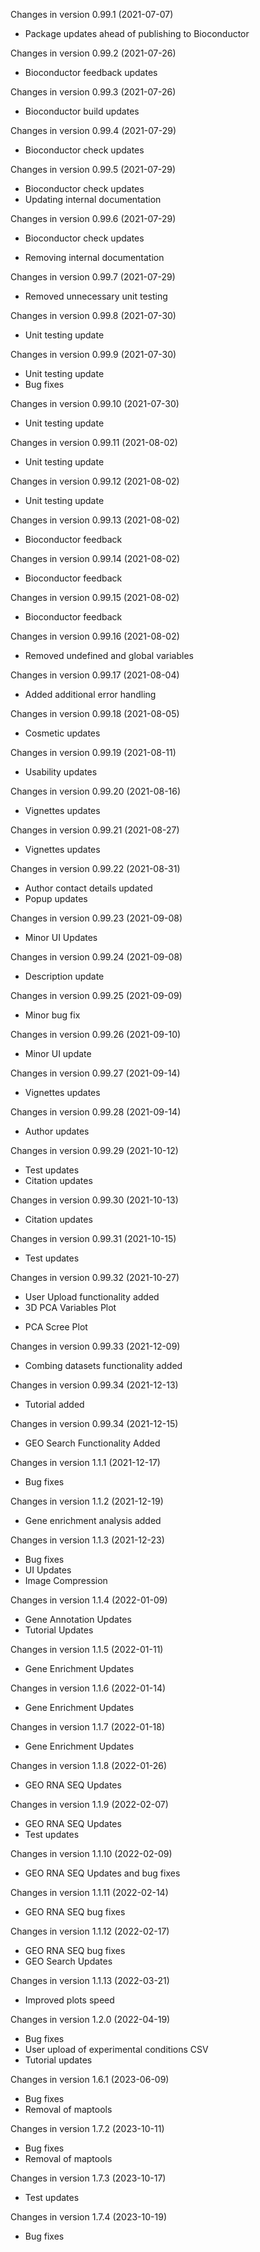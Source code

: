 Changes in version 0.99.1 (2021-07-07)
+ Package updates ahead of publishing to Bioconductor

Changes in version 0.99.2 (2021-07-26)
+ Bioconductor feedback updates

Changes in version 0.99.3 (2021-07-26)
+ Bioconductor build updates

Changes in version 0.99.4 (2021-07-29)
+ Bioconductor check updates

Changes in version 0.99.5 (2021-07-29)
+ Bioconductor check updates
+ Updating internal documentation

Changes in version 0.99.6 (2021-07-29)
+ Bioconductor check updates
- Removing internal documentation

Changes in version 0.99.7 (2021-07-29)
- Removed unnecessary unit testing

Changes in version 0.99.8 (2021-07-30)
+ Unit testing update

Changes in version 0.99.9 (2021-07-30)
+ Unit testing update
+ Bug fixes

Changes in version 0.99.10 (2021-07-30)
+ Unit testing update

Changes in version 0.99.11 (2021-08-02)
+ Unit testing update

Changes in version 0.99.12 (2021-08-02)
+ Unit testing update

Changes in version 0.99.13 (2021-08-02)
+ Bioconductor feedback

Changes in version 0.99.14 (2021-08-02)
+ Bioconductor feedback

Changes in version 0.99.15 (2021-08-02)
+ Bioconductor feedback

Changes in version 0.99.16 (2021-08-02)
- Removed undefined and global variables 

Changes in version 0.99.17 (2021-08-04)
+ Added additional error handling 

Changes in version 0.99.18 (2021-08-05)
+ Cosmetic updates

Changes in version 0.99.19 (2021-08-11)
+ Usability updates

Changes in version 0.99.20 (2021-08-16)
+ Vignettes updates

Changes in version 0.99.21 (2021-08-27)
+ Vignettes updates

Changes in version 0.99.22 (2021-08-31)
+ Author contact details updated 
+ Popup updates

Changes in version 0.99.23 (2021-09-08)
+ Minor UI Updates

Changes in version 0.99.24 (2021-09-08)
+ Description update

Changes in version 0.99.25 (2021-09-09)
+ Minor bug fix

Changes in version 0.99.26 (2021-09-10)
+ Minor UI update

Changes in version 0.99.27 (2021-09-14)
+ Vignettes updates

Changes in version 0.99.28 (2021-09-14)
+ Author updates

Changes in version 0.99.29 (2021-10-12)
+ Test updates
+ Citation updates

Changes in version 0.99.30 (2021-10-13)
+ Citation updates

Changes in version 0.99.31 (2021-10-15)
+ Test updates

Changes in version 0.99.32 (2021-10-27)
+ User Upload functionality added
+ 3D PCA Variables Plot
- PCA Scree Plot

Changes in version 0.99.33 (2021-12-09)
+ Combing datasets functionality added

Changes in version 0.99.34 (2021-12-13)
+ Tutorial added

Changes in version 0.99.34 (2021-12-15)
+ GEO Search Functionality Added

Changes in version 1.1.1 (2021-12-17)
+ Bug fixes

Changes in version 1.1.2 (2021-12-19)
+ Gene enrichment analysis added

Changes in version 1.1.3 (2021-12-23)
+ Bug fixes
+ UI Updates
+ Image Compression

Changes in version 1.1.4 (2022-01-09)
+ Gene Annotation Updates
+ Tutorial Updates

Changes in version 1.1.5 (2022-01-11)
+ Gene Enrichment Updates

Changes in version 1.1.6 (2022-01-14)
+ Gene Enrichment Updates

Changes in version 1.1.7 (2022-01-18)
+ Gene Enrichment Updates

Changes in version 1.1.8 (2022-01-26)
+ GEO RNA SEQ Updates

Changes in version 1.1.9 (2022-02-07)
+ GEO RNA SEQ Updates
+ Test updates

Changes in version 1.1.10 (2022-02-09)
+ GEO RNA SEQ Updates and bug fixes

Changes in version 1.1.11 (2022-02-14)
+ GEO RNA SEQ bug fixes

Changes in version 1.1.12 (2022-02-17)
+ GEO RNA SEQ bug fixes
+ GEO Search Updates

Changes in version 1.1.13 (2022-03-21)
+ Improved plots speed

Changes in version 1.2.0 (2022-04-19)
+ Bug fixes
+ User upload of experimental conditions CSV
+ Tutorial updates

Changes in version 1.6.1 (2023-06-09)
+ Bug fixes
+ Removal of maptools

Changes in version 1.7.2 (2023-10-11)
+ Bug fixes
+ Removal of maptools

Changes in version 1.7.3 (2023-10-17)
+ Test updates

Changes in version 1.7.4 (2023-10-19)
+ Bug fixes